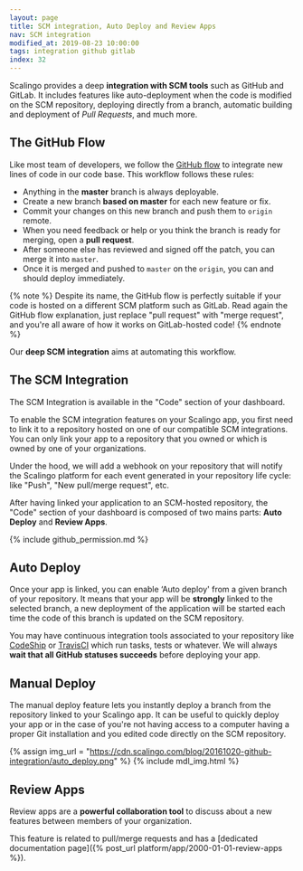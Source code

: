 ```yaml
---
layout: page
title: SCM integration, Auto Deploy and Review Apps
nav: SCM integration
modified_at: 2019-08-23 10:00:00
tags: integration github gitlab
index: 32
---
```


Scalingo provides a deep **integration with SCM tools** such as GitHub and GitLab. It includes features like auto-deployment when the code is modified on the SCM repository, deploying directly from a branch, automatic building and deployment of *Pull Requests*, and much more.

## The GitHub Flow

Like most team of developers, we follow the [GitHub flow](https://guides.github.com/introduction/flow) to integrate new lines of code in our code base. This workflow follows these rules:

* Anything in the **master** branch is always deployable.
* Create a new branch **based on master** for each new feature or fix.
* Commit your changes on this new branch and push them to `origin` remote.
* When you need feedback or help or you think the branch is ready for merging, open a **pull request**.
* After someone else has reviewed and signed off the patch, you can merge it into `master`.
* Once it is merged and pushed to `master` on the `origin`, you can and should deploy immediately.

{% note %}
Despite its name, the GitHub flow is perfectly suitable if your code is hosted on a different SCM platform such as GitLab. Read again the GitHub flow explanation, just replace "pull request" with "merge request", and you're all aware of how it works on GitLab-hosted code!
{% endnote %}

Our **deep SCM integration** aims at automating this workflow.

## The SCM Integration

The SCM Integration is available in the "Code" section of your dashboard. 

To enable the SCM integration features on your Scalingo app, you first need to link it to
a repository hosted on one of our compatible SCM integrations. You can only link your app to a repository that you owned
or which is owned by one of your organizations.

Under the hood, we will add a webhook on your repository that will notify the
Scalingo platform for each event generated in your repository life cycle: like
"Push", "New pull/merge request", etc.

After having linked your application to an SCM-hosted repository, the "Code" section of your dashboard is composed of two mains parts: **Auto Deploy** and **Review Apps**.

{% include github_permission.md %}

## Auto Deploy

Once your app is linked, you can enable ‘Auto deploy' from a given branch of your repository. It means that your app will be **strongly** linked to the selected branch, a new deployment of the application will be started each time the code of this branch is updated on the SCM repository.

You may have continuous integration tools associated to your repository like [CodeShip](https://codeship.com/) or [TravisCI](https://travis-ci.com/) which run tasks, tests or whatever. We will always **wait that all GitHub statuses succeeds** before deploying your app.

## Manual Deploy

The manual deploy feature lets you instantly deploy a branch from the repository linked to your Scalingo app. It can be useful to quickly deploy your app or in the case of you're not having access to a computer having a proper Git installation and you edited code directly on the SCM repository.

{% assign img_url = "https://cdn.scalingo.com/blog/20161020-github-integration/auto_deploy.png" %}
{% include mdl_img.html %}

## Review Apps

Review apps are a **powerful collaboration tool** to discuss about a new features between members of your organization.

This feature is related to pull/merge requests and has a [dedicated documentation page]({% post_url platform/app/2000-01-01-review-apps %}).
